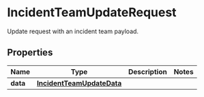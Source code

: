 

# IncidentTeamUpdateRequest

Update request with an incident team payload.

## Properties

Name | Type | Description | Notes
------------ | ------------- | ------------- | -------------
**data** | [**IncidentTeamUpdateData**](IncidentTeamUpdateData.md) |  | 




